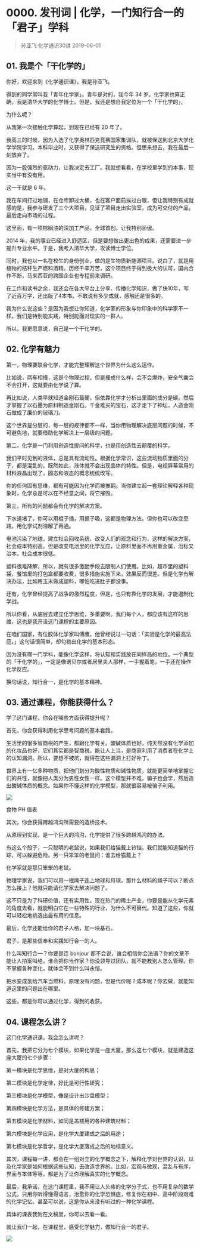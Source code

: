 # 0000. 发刊词 | 化学，一门知行合一的「君子」学科
> 孙亚飞·化学通识30讲
2019-06-01

## 01. 我是个「干化学的」

你好，欢迎来到《化学通识课》，我是孙亚飞。

得到的同学常叫我「青年化学家」。青年是对的，我今年 34 岁。化学家也算正确，我是清华大学的化学博士。但是，我还是想自我定位为一个「干化学的」。

为什么呢？

从我第一次接触化学算起，到现在已经有 20 年了。

我高三的时候，因为入选了化学奥林匹克竞赛国家集训队，就被保送到北京大学化学学院学习。本科毕业时，又获得了保送研究生的资格。但思来想去，我在最后一刻放弃了。

因为一股强烈的驱动力，让我决定去工厂。我就想看看，在学校里学到的本事，现实当中有没有用。

这一干就是 6 年。

我在车间打过地铺，在仓库卸过大桶，也在客户面前挨过白眼，但让我特别有成就感的是，我参与研发了三个大项目，见证了项目走出实验室，成为可交付的产品，最后走向市场的过程。

这里面，有一项棕榈油的深加工产品，全球首创，让我特别骄傲。

2014 年，我的事业已经进入舒适区，但是要想做出更出色的成果，还需要进一步提升专业水平。于是，我考入清华大学，攻读博士学位。

同时，我也以一名在校生的身份创业，做的是生物质新能源项目。说白了，就是用植物的秸秆生产燃料酒精。历经千辛万苦，这个项目终于得到极大的认可，国内合作不断，马来西亚的跨国企业也专程前来调研。

在工作和读书之余，我还会在各大平台上分享、传播化学知识，做了快10年，写了近百万字，还出版了4本书。不敢说有多少成就，感触还是很多的。

我为什么说这些？是因为我想让你知道，化学家的形象与你印象中的科学家不一样。我们是特别能实践，特别能面对现实的一群人。

所以，我更愿意说，自己是一个干化学的。

## 02. 化学有魅力

第一，物理要联合化学，才能完整理解这个世界为什么这么运作。

比如说，两车相撞，这是个物理过程，但是撞成什么样，会不会爆炸，安全气囊会不会打开，这就要由化学说了算。

再比如说，人类早就知道金刚石最硬，但依靠化学才分析出里面的成分是碳。然后才掌握了以石墨为原料制造金刚石。千金难买的宝石，这才走下了神坛，人造金刚石做成了廉价的玻璃刀。

这个世界是分层的，每一层的规律都不一样，当你用物理解决底层问题的时候，不可避免地，就要借助化学解决上一层级的问题。

第二，化学是一门利用创造性提问的科学，也是用创造性去颠覆的科学。

我们平时见到的液体，总是具有流动性。根据化学常识，这些流动物质里面的分子，都是混乱的。既然如此，液体就不会出现晶体的特性。但是，电视屏幕常用的材料液晶出现了，固态和液态的概念统统改写。

你的任何固有思维，都有可能因为化学而被推翻。当你建立起一套理论解释各种现象时，化学总是可以在不经意之间，将它摧毁。

第三，所有的问题都会有化学的解决方案。

下水道堵了，你可以用棍子捅，用搋子吸，这都是物理方法。但你也可以改变思路，用化学试剂溶解了再通。

电池污染了地球，建立社会回收系统、改变人们的观念和行为，这样的解决方案，社会成本特别高。但是改变电池里的化学反应，让原料里面不再用重金属，治标又治本，社会成本很低。

塑料很难降解，所以，就有很多激励手段去限制人们使用。比如，超市里的塑料袋，餐馆里的打包盒都要收费，很多措施实施下来，效果反而很差。但是化学有解决办法，比如用玉米做成塑料，哪怕吃进肚子都没事。

还有，化学曾经提高了战争的激烈程度，但是，也只有靠化学的发展，才能遏制化学战。

所以你看，从底层去建立化学思维，多重要啊。我们每个人，都应该有这样的思维，这也是我开设这门课程的主要原因。

在咱们国家，有位胶体化学家叫傅鹰，他曾经说过一句话：「实验是化学的最高法庭。」这句话很简单，却勾勒出化学的基本形态。

因为没有哪一门学科，能像化学这样，将认知和实践放在同样高的地位。一个典型的「干化学的」，一定是像诺贝尔或者居里夫人那样，一手握着笔，一手还在操作化学反应。

换句话说，知行合一，是化学的基本精神。

## 03. 通过课程，你能获得什么？

学了这门课程，你会在哪些方面获得提升呢？

首先，你会获得利用化学思考问题的基本套路。

生活里的很多智商税的产生，都跟化学有关。酸碱体质也好，纯天然没有化学添加的化妆品也好，它们其实都是智商税，能让人上当，是商家利用了消费者在化学上的认知漏洞。所以，要想不被坑，就得在这些漏洞上打好补丁。

世界上有一亿多种物质，把他们划分为酸性物质和碱性物质，就能更简单地掌握它们的共性，就像把人类分为男性女性一样。这个模型并不难，骗子也会学，然后造出酸碱体质的概念。如果你不懂这样的化学模型，那就很容易被骗子利用。

![](https://raw.githubusercontent.com/dalong0514/selfstudy/master/图片链接/生命科学/2019070.jpg)

食物 PH 值表

其次，你会获得跨越鸿沟所需要的造桥技术。

从原理到实现，是一个巨大的鸿沟，化学提供了很多跨越鸿沟的办法。

有这么个段子，一只聪明的老鼠说，如果我们给猫戴上铃铛，我们就能知道猫的行踪，可以躲避危险。另一只笨笨的老鼠问：谁去给猫戴上？

化学家就是那只笨笨的老鼠。

物理学家说，我们可以用一根绳子连上地球和月球。那什么材料的绳子可以？断点怎么接上？他就只能请化学家去解决问题了。

这不只是为了科研价值，还有实用性。现在热门的稀土产业，你要是能从化学元素的角度去看，就能明白它在一些特殊的行业，为什么不可替代。知道了这些，你就可以轻松地挑选出最有用的信息。

最后，化学还能给你的君子人格，加一块基石。

君子，是那些信奉和实践知行合一的人。

什么叫知行合一？你要是连 bonjour 都不会说，谁会相信你会法语？你的文章不能让人拍案叫绝，谁会把你当作家？你没领导过团队，就不能教别人怎么管理。你不掌握各种变化，就体会不到什么叫永恒。

把水变成氢给汽车当燃料，原理没有问题，但是代价呢？成本呢？你去做，就能知道这里的问题出在哪里。

这些，都是你可以通过化学，得到的收获。

## 04. 课程怎么讲？

这门化学通识课，我会怎么讲呢？

首先，我把它分为七个模块，如果化学是一座大厦，那么这七个模块，就是建造这座大厦的七个步骤：

第一模块是化学思维，是对大厦的构思；

第二模块是化学定律，好比是可行性研究；

第三模块是化学模型，像是设计出沙盘模型；

第四模块是化学方法，是具体的修建方案；

第五模块是化学材料，如同是盖楼用的各种建筑材料；

第六模块是化学应用，是化学大厦建成之后的用途；

第七模块是化学哲学，是化学大厦落成之后的地标意义。

其次，课程每一讲，都会在一组对立的化学概念之下，解释化学对世界的认识，以及化学家是如何根据这些认知，去改造世界的。比如，宏观与微观，混乱与有序，界面与本体等等，都是为了让你理解真实的化学概念。

最后，我承诺，在这门课程里，我不用让人头疼的化学分子式，也不用复杂的数学公式，只用你听得懂得语言，治愈你的化学恐惧症，修复你在初中、高中阶段艰难的化学记忆。甚至可以说，这是你从来没有听过的一种化学课程。

具体的课表我附在文稿里，你可以去看一看。

就让我们一起，在课程里，感受化学魅力，做知行合一的君子。

![](https://raw.githubusercontent.com/dalong0514/selfstudy/master/图片链接/生命科学/2019069.jpg)